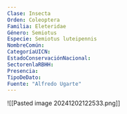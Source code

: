 ```yaml
---
Clase: Insecta
Orden: Coleoptera
Familia: Eleteridae
Género: Semiotus
Especie: Semiotus luteipennis
NombreComún: 
CategoríaUICN: 
EstadoConservaciónNacional: 
SectorenlaRBHH: 
Presencia: 
TipoDeDato: 
Fuente: "Alfredo Ugarte"
---
```

![[Pasted image 20241202122533.png]]